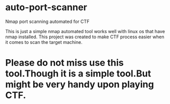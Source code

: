 # auto-port-scanner
Nmap port scanning automated for CTF

This is just a simple nmap automated tool works well with linux os that have nmap installed.
This project was created to make CTF process easier when it comes to scan the target machine.


# Please do not miss use this tool.Though it is a simple tool.But might be very handy upon playing CTF.
